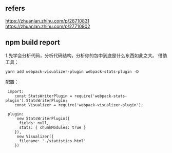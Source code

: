 ## refers
https://zhuanlan.zhihu.com/p/26710831
https://zhuanlan.zhihu.com/p/27710902

## npm build report

1.先学会分析代码，分析代码结构，分析你的包中到底是什么东西如此之大。
借助工具：

```
yarn add webpack-visualizer-plugin webpack-stats-plugin -D
```

配置：

```
 import:
    const StatsWriterPlugin = require('webpack-stats-plugin').StatsWriterPlugin;
    const Visualizer = require('webpack-visualizer-plugin');

 plugin:
     new StatsWriterPlugin({
      fields: null,
      stats: { chunkModules: true }
    }),
     new Visualizer({
      filename: './statistics.html'
    })
```
